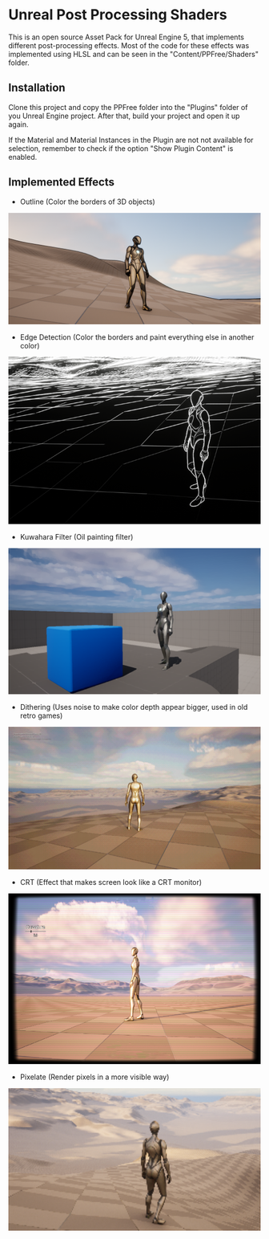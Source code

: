 # Unreal Post Processing Shaders

This is an open source Asset Pack for Unreal Engine 5, that implements different post-processing effects. Most of the code for these effects was implemented using HLSL and can be seen in the "Content/PPFree/Shaders" folder.

## Installation

Clone this project and copy the PPFree folder into the "Plugins" folder of you Unreal Engine project. After that, build your project and open it up again.

If the Material and Material Instances in the Plugin are not not available for selection, remember to check if the option "Show Plugin Content" is enabled.

## Implemented Effects

- Outline (Color the borders of 3D objects)

![Outline Effect](/Images/Outline.png)

- Edge Detection (Color the borders and paint everything else in another color)

![Outline Effect](/Images/EdgeDetection2.png)

- Kuwahara Filter (Oil painting filter)

![Outline Effect](/Images/Kuwahara_InGame.png)

- Dithering (Uses noise to make color depth appear bigger, used in old retro games)

![Outline Effect](/Images/dithering.png)

- CRT (Effect that makes screen look like a CRT monitor)

![Outline Effect](/Images/crt_effect.png)

- Pixelate (Render pixels in a more visible way)

![Outline Effect](/Images/Pixelate.png)